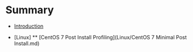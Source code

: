 # Summary

* [Introduction](README.md)

* [Linux]
** [CentOS 7 Post Install Profiling](Linux/CentOS 7 Minimal Post Install.md)
